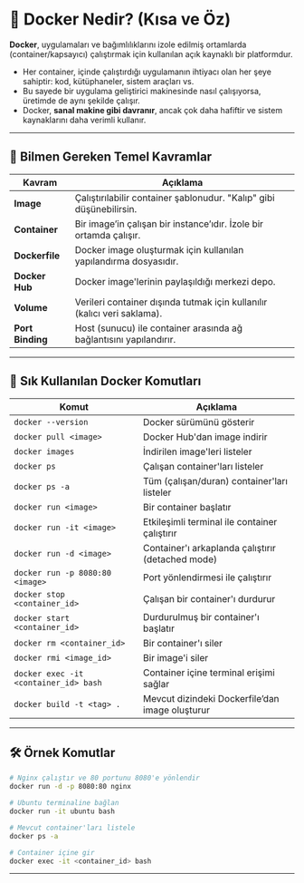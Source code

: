 # 🐳 Docker Nedir? (Kısa ve Öz)

**Docker**, uygulamaları ve bağımlılıklarını izole edilmiş ortamlarda (container/kapsayıcı) çalıştırmak için kullanılan açık kaynaklı bir platformdur.

- Her container, içinde çalıştırdığı uygulamanın ihtiyacı olan her şeye sahiptir: kod, kütüphaneler, sistem araçları vs.
- Bu sayede bir uygulama geliştirici makinesinde nasıl çalışıyorsa, üretimde de aynı şekilde çalışır.
- Docker, **sanal makine gibi davranır**, ancak çok daha hafiftir ve sistem kaynaklarını daha verimli kullanır.

---

## 🧠 Bilmen Gereken Temel Kavramlar

| Kavram           | Açıklama                                                                 |
| ---------------- | ------------------------------------------------------------------------ |
| **Image**        | Çalıştırılabilir container şablonudur. "Kalıp" gibi düşünebilirsin.      |
| **Container**    | Bir image’in çalışan bir instance’ıdır. İzole bir ortamda çalışır.       |
| **Dockerfile**   | Docker image oluşturmak için kullanılan yapılandırma dosyasıdır.         |
| **Docker Hub**   | Docker image'lerinin paylaşıldığı merkezi depo.                          |
| **Volume**       | Verileri container dışında tutmak için kullanılır (kalıcı veri saklama). |
| **Port Binding** | Host (sunucu) ile container arasında ağ bağlantısını yapılandırır.       |

---

## 🔧 Sık Kullanılan Docker Komutları

| Komut                                 | Açıklama                                          |
| ------------------------------------- | ------------------------------------------------- |
| `docker --version`                    | Docker sürümünü gösterir                          |
| `docker pull <image>`                 | Docker Hub'dan image indirir                      |
| `docker images`                       | İndirilen image'leri listeler                     |
| `docker ps`                           | Çalışan container'ları listeler                   |
| `docker ps -a`                        | Tüm (çalışan/duran) container'ları listeler       |
| `docker run <image>`                  | Bir container başlatır                            |
| `docker run -it <image>`              | Etkileşimli terminal ile container çalıştırır     |
| `docker run -d <image>`               | Container'ı arkaplanda çalıştırır (detached mode) |
| `docker run -p 8080:80 <image>`       | Port yönlendirmesi ile çalıştırır                 |
| `docker stop <container_id>`          | Çalışan bir container'ı durdurur                  |
| `docker start <container_id>`         | Durdurulmuş bir container'ı başlatır              |
| `docker rm <container_id>`            | Bir container'ı siler                             |
| `docker rmi <image_id>`               | Bir image'i siler                                 |
| `docker exec -it <container_id> bash` | Container içine terminal erişimi sağlar           |
| `docker build -t <tag> .`             | Mevcut dizindeki Dockerfile’dan image oluşturur   |

---

## 🛠️ Örnek Komutlar

```bash
# Nginx çalıştır ve 80 portunu 8080'e yönlendir
docker run -d -p 8080:80 nginx

# Ubuntu terminaline bağlan
docker run -it ubuntu bash

# Mevcut container'ları listele
docker ps -a

# Container içine gir
docker exec -it <container_id> bash
```

---
